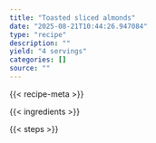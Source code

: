 ```yaml
---
title: "Toasted sliced almonds"
date: "2025-08-21T10:44:26.947084"
type: "recipe"
description: ""
yield: "4 servings"
categories: []
source: ""
---
```


{{< recipe-meta >}}

{{< ingredients >}}

{{< steps >}}
